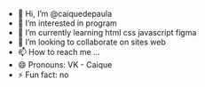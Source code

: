 - 👋 Hi, I’m @caiquedepaula
- 👀 I’m interested in program
- 🌱 I’m currently learning html css javascript figma 
- 💞️ I’m looking to collaborate on sites web
- 📫 How to reach me ...
- 😄 Pronouns: VK   -   Caique
- ⚡ Fun fact: no

<!---
caiquedepaula/caiquedepaula is a ✨ special ✨ repository because its `README.md` (this file) appears on your GitHub profile.
You can click the Preview link to take a look at your changes.
--->
